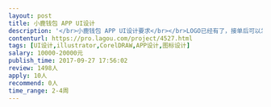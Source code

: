 ```yaml
---                
layout: post       
title: 小鹿钱包 APP UI设计           
description: '</br>小鹿钱包 APP UI设计要求</br></br>LOGO已经有了，接单后可以发AI源文件。</br></br>设计内容：</br></br>1. 交互稿 https://pro.modao.cc/app/ZkuuG9LFnYBoYVvdIjC3FvKqk0ogFn9 </br>里的所有页面</br>2. app icon</br>3. app启动页</br></br>机型：</br></br>支持android和ios</br></br>分辨率：</br></br>Android:</br>hdpi: 480 * 800</br>xhdpi: 720 * 1280</br>xxhdpi: 1080 * 1920</br></br>IPhone:</br>兼容到iphone5及以上，</br>可以不兼容ipad</br></br>语言：</br></br>1. 使用英文作为设计语言</br>2. 注意各国语言文本长度不一</br></br>视觉：</br></br>1. 组件尽量使用原生控件（ios和android可能不一样，做好适配）</br>2. 苹果遵循苹果的设计规范（https://developer.apple.com/ios/human-interface-guidelines/overview/themes/）</br>3. android遵循material design (https://material.io/guidelines/material-design/introduction.html)</br>4. 简单，大气，国际范，体现安全感</br>5. 布局具有一定自适应性</br></br>文件：</br></br> 1. 矢量文件输出，方便后期调整</br></br>LOGO已经有了</br>'     
contenturl: https://pro.lagou.com/project/4527.html      
tags: [UI设计,illustrator,CorelDRAW,APP设计,图标设计]            
salary: 10000-20000元          
publish_time: 2017-09-27 17:56:02         
review: 1498人                   
apply: 10人                   
recommend: 0人                   
time_range: 2-4周              
---                 
```

